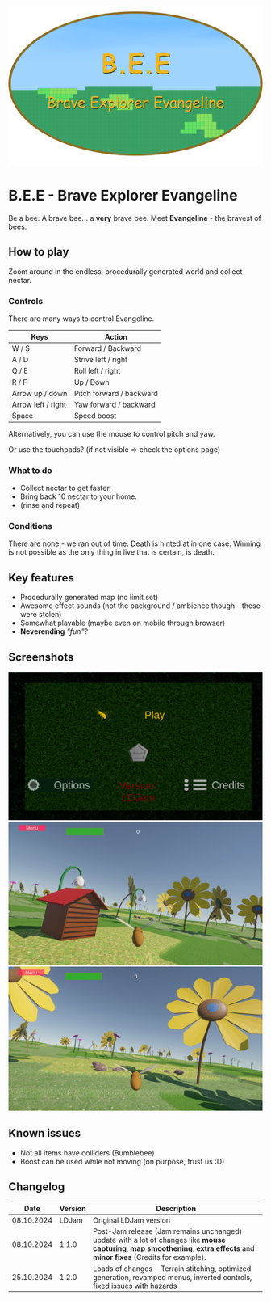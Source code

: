 ![Title](https://github.com/Pentaworks-Group/ldjam56/blob/main/Data/Titel.png?raw=true)

# B.E.E - Brave Explorer Evangeline

Be a bee. A brave bee... a **very** brave bee.
Meet **Evangeline** - the bravest of bees.

## How to play

Zoom around in the endless, procedurally generated world and collect nectar.

### Controls

There are many ways to control Evangeline.

|       Keys         |  Action                       
|----------------|----------
| W / S |  Forward / Backward
| A / D |  Strive left / right
| Q / E |  Roll left / right
| R / F |  Up / Down
| Arrow up / down|  Pitch forward / backward
| Arrow left / right|  Yaw forward / backward
| Space | Speed boost  

Alternatively, you can use the mouse to control pitch and yaw.

Or use the touchpads? (if not visible => check the options page)

### What to do

* Collect nectar to get faster.
* Bring back 10 nectar to your home. 
* (rinse and repeat)

### Conditions
There are none - we ran out of time.
Death is hinted at in one case.
Winning is not possible as the only thing in live that is certain, is death.

## Key features

* Procedurally generated map (no limit set)
* Awesome effect sounds (not the background / ambience though - these were stolen)
* Somewhat playable (maybe even on mobile through browser)
* **Neverending** *"fun"*?

## Screenshots

![Main menu](https://github.com/Pentaworks-Group/ldjam56/blob/main/Data/Screen3.png?raw=true)
![Playing field 1](https://github.com/Pentaworks-Group/ldjam56/blob/main/Data/Screen.png?raw=true)
![Playing field 2](https://github.com/Pentaworks-Group/ldjam56/blob/main/Data/Screen2.png?raw=true)

## Known issues

* Not all items have colliders (Bumblebee)
* Boost can be used while not moving (on purpose, trust us :D)

## Changelog


|     Date   | Version | Description
|------------|---------|------------
| 08.10.2024 | LDJam   | Original LDJam version
| 08.10.2024 | 1.1.0   | Post-Jam release (Jam remains unchanged) update with a lot of changes like **mouse capturing**, **map smoothening**, **extra effects** and **minor fixes** (Credits for example).
| 25.10.2024 | 1.2.0   | Loads of changes - Terrain stitching, optimized generation, revamped menus, inverted controls, fixed issues with hazards
